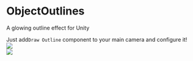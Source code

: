 # ObjectOutlines
A glowing outline effect for Unity

Just add`Draw Outline` component to your main camera and configure it!
<br>
<img src="img/ComponentView.PNG">
<br>
<img src="img/GameView.PNG">
